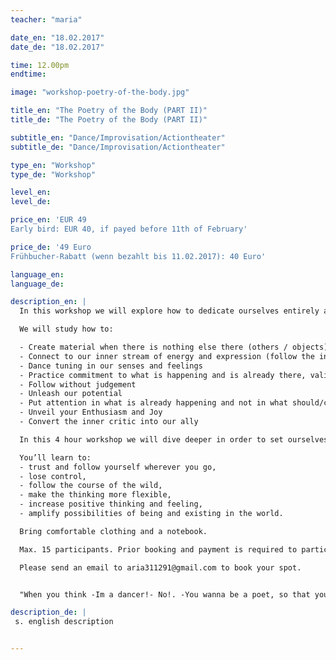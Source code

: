 ```yaml
---
teacher: "maria"

date_en: "18.02.2017"
date_de: "18.02.2017"

time: 12.00pm
endtime: 

image: "workshop-poetry-of-the-body.jpg"

title_en: "The Poetry of the Body (PART II)"
title_de: "The Poetry of the Body (PART II)"

subtitle_en: "Dance/Improvisation/Actiontheater"
subtitle_de: "Dance/Improvisation/Actiontheater"

type_en: "Workshop"
type_de: "Workshop"

level_en:
level_de:

price_en: 'EUR 49  
Early bird: EUR 40, if payed before 11th of February'

price_de: '49 Euro  
Frühbucher-Rabatt (wenn bezahlt bis 11.02.2017): 40 Euro'

language_en:
language_de: 

description_en: |
  In this workshop we will explore how to dedicate ourselves entirely and uniquely to the present moment. Keeping ourselves engaged, interested and fascinated by our inner landscapes in a dance of becoming and disappearing. We will compose poems and short pieces using simple and joyful tasks of improvisation alone, in couples or groups. Learning how to listen to yourself and the others, flexibilize your thinking and follow your creative source and expression.

  We will study how to:

  - Create material when there is nothing else there (others / objects)  
  - Connect to our inner stream of energy and expression (follow the inner guide)  
  - Dance tuning in our senses and feelings  
  - Practice commitment to what is happening and is already there, validating our experience  
  - Follow without judgement  
  - Unleash our potential  
  - Put attention in what is already happening and not in what should/could happen, but didn’t.  
  - Unveil your Enthusiasm and Joy  
  - Convert the inner critic into our ally

  In this 4 hour workshop we will dive deeper in order to set ourselves free from the dictatorship of the inner critic, the logical thinking and the literal meaning; Discovering the symbolic and poetic language we all have.

  You’ll learn to:  
  - trust and follow yourself wherever you go,
  - lose control,  
  - follow the course of the wild,  
  - make the thinking more flexible,  
  - increase positive thinking and feeling,  
  - amplify possibilities of being and existing in the world.

  Bring comfortable clothing and a notebook.

  Max. 15 participants. Prior booking and payment is required to participate in the workshop.

  Please send an email to aria311291@gmail.com to book your spot.


  "When you think -Im a dancer!- No!. -You wanna be a poet, so that you are taking people into ideas, not steps … you just need to leave the idea. In dance we wanna se , the TRUTH"

description_de: |
 s. english description


---
```

